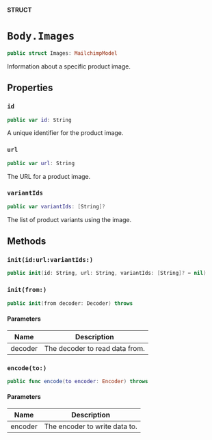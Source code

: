 **STRUCT**

# `Body.Images`

```swift
public struct Images: MailchimpModel
```

Information about a specific product image.

## Properties
### `id`

```swift
public var id: String
```

A unique identifier for the product image.

### `url`

```swift
public var url: String
```

The URL for a product image.

### `variantIds`

```swift
public var variantIds: [String]?
```

The list of product variants using the image.

## Methods
### `init(id:url:variantIds:)`

```swift
public init(id: String, url: String, variantIds: [String]? = nil)
```

### `init(from:)`

```swift
public init(from decoder: Decoder) throws
```

#### Parameters

| Name | Description |
| ---- | ----------- |
| decoder | The decoder to read data from. |

### `encode(to:)`

```swift
public func encode(to encoder: Encoder) throws
```

#### Parameters

| Name | Description |
| ---- | ----------- |
| encoder | The encoder to write data to. |